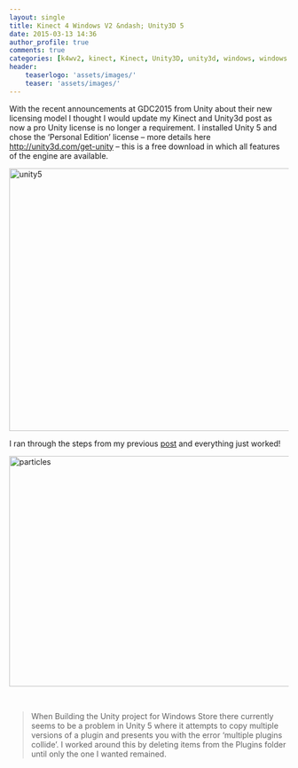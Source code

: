 ```yaml
---
layout: single
title: Kinect 4 Windows V2 &ndash; Unity3D 5
date: 2015-03-13 14:36
author_profile: true
comments: true
categories: [k4wv2, kinect, Kinect, Unity3D, unity3d, windows, windows store]
header:
    teaserlogo: 'assets/images/'
    teaser: 'assets/images/'
---
```

<p>With the recent announcements at GDC2015 from Unity about their new licensing model I thought I would update my Kinect and Unity3d post as now a pro Unity license is no longer a requirement. I installed Unity 5 and chose the ‘Personal Edition’ license – more details here <a title="http://unity3d.com/get-unity" href="http://unity3d.com/get-unity">http://unity3d.com/get-unity</a> – this is a free download in which all features of the engine are available.</p> <p><a href="http://peted.azurewebsites.net/wp-content/uploads/2015/03/unity5.png"><img title="unity5" style="border-top: 0px; border-right: 0px; border-bottom: 0px; border-left: 0px; display: inline" border="0" alt="unity5" src="http://peted.azurewebsites.net/wp-content/uploads/2015/03/unity5_thumb.png" width="737" height="474"></a> </p> <p>I ran through the steps from my previous <a href="http://peted.azurewebsites.net/kinect-4-windows-v2-unity-3d/" target="_blank">post</a> and everything just worked!</p> <p><a href="http://peted.azurewebsites.net/wp-content/uploads/2015/03/particles.png"><img title="particles" style="border-top: 0px; border-right: 0px; border-bottom: 0px; border-left: 0px; display: inline" border="0" alt="particles" src="http://peted.azurewebsites.net/wp-content/uploads/2015/03/particles_thumb.png" width="737" height="416"></a> </p> <p></p> <p>&nbsp;</p> <blockquote> <p>When Building the Unity project for Windows Store there currently seems to be a problem in Unity 5 where it attempts to copy multiple versions of a plugin and presents you with the error ‘multiple plugins collide’. I worked around this by deleting items from the Plugins folder until only the one I wanted remained.</p></blockquote>
